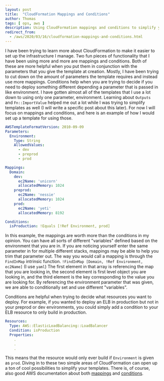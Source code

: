 ```yaml
---
layout: post
title:  "CloudFormation Mappings and Conditions"
author: Thomas
tags: [ ops, aws ]
description: Using CloudFormation mappings and conditions to simplify your templates
redirect_from:
  - /aws/2020/03/16/cloudformation-mappings-and-conditions.html
---
```

I have been trying to learn more about CloudFormation to make it easier to set up the infrastructure I manage.
Two fun pieces of functionality that I have been using more and more are mappings and conditions.
Both of these are more helpful when you put them in conjunction with the parameters that you give the template at creation.
Mostly, I have been trying to cut down on the amount of parameters the template requires and instead use more mappings.
Conditions help when you are trying to decide if you need to deploy something different depending a parameter that is passed in like environment.
I have gotten almost all of the templates that I use a lot down to using only one parameter, environment.
Learning about `Outputs` and `Fn::ImportValue` helped me out a lot while I was trying to simplify templates as well (I will write a specific post about this later).
For now I will focus on mappings and conditions, and here is an example of how I would set up a template for using those.
```yml
AWSTemplateFormatVersion: 2010-09-09
Parameters:
  Environment:
    Type: String
    AllowedValues:
      - dev
      - preprod
      - prod

Mappings:
  Domain:
    dev:
      ec2Name: 'unicorn'
      allocatedMemory: 1024
    preprod:
      ec2Name: 'nessie'
      allocatedMemory: 1024
    prod:
      ec2Name: 'yeti'
      allocatedMemory: 8192

Conditions:
  isProduction: !Equals [!Ref Environment, prod]
```

In this example, the mappings are worth more than the conditions in my opinion.
You can have all sorts of different "variables" defined based on the environment that you are in.
If you are noticing yourself enter the same parameter in for multiple different stacks, mappings may be able to help you trim that parameter out.
The way you would call a mapping is through the `FindInMap` intrinsic function.
`!FindInMap [Domain, !Ref Environment, ec2Name]` (I use `yaml`)
The first element in that array is referencing the map that you are looking in, the second element is first level object you are looking in, and the third element is the key corresponding to the value you are looking for.
By referencing the environment parameter that was given, we are able to conditionally set and use different "variables".

Conditions are helpful when trying to decide what resources you want to deploy.
For example, if you wanted to deploy an ELB in production but not in your preprod or dev environments, you could simply add a condition to your ELB resource to only build in production.
```yml
Resources:
  Type: AWS::ElasticLoadBalancing::LoadBalancer
  Condition: isProduction
  Properties:
    .
    .
    .
```

This means that the resource would only ever build if `Environment` is given as `prod`.
Diving in to these two simple areas of CloudFormation can open up a ton of cool possibilities to simplify your templates.
There is, of course, also good AWS documentation about both [mappings](https://docs.aws.amazon.com/AWSCloudFormation/latest/UserGuide/mappings-section-structure.html) and [conditions](https://docs.aws.amazon.com/AWSCloudFormation/latest/UserGuide/intrinsic-function-reference-conditions.html).
